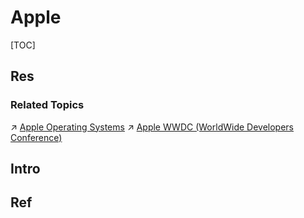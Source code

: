 # Apple

[TOC]



## Res
### Related Topics
↗ [Apple Operating Systems](../../🥷🏼%20Operating%20System%20(Engineering%20Part)/Apple%20Operating%20Systems/Apple%20Operating%20Systems.md)
↗ [Apple WWDC (WorldWide Developers Conference)](../../../🗺%20CS%20Overview/📆%20Conference%20&%20Events/Development%20Events/Apple%20WWDC%20(WorldWide%20Developers%20Conference).md)



## Intro



## Ref

